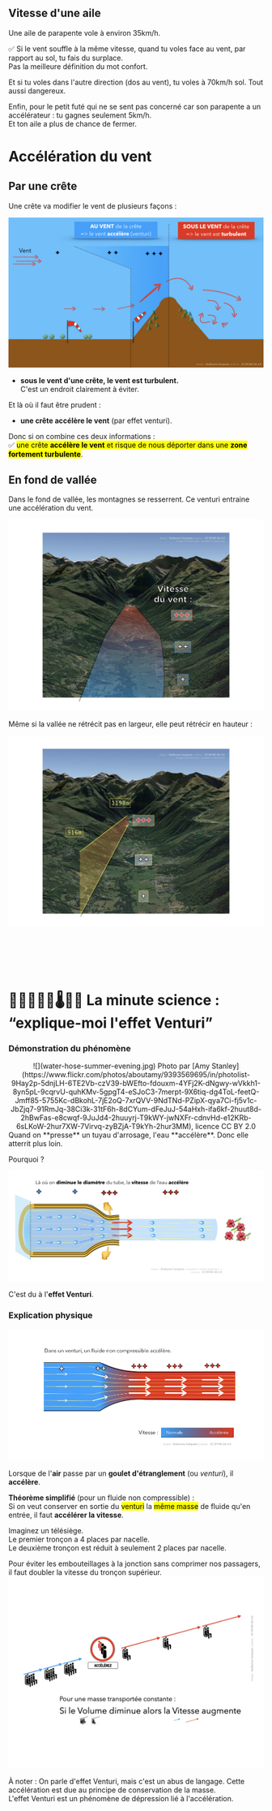 <!--
A80V
Le vent peut devenir dangereux notamment :
dans le fond de vallée, là où il s'accélère (venturi) 2
près des crêtes (risque d'être emporté sous le vent) 2
dès que sa vitesse se rapproche de celle de l'aile 2
-->


## Vitesse d'une aile
Une aile de parapente vole à environ 35km/h.
  
✅ Si le vent souffle à la même vitesse, quand tu voles face au vent, par rapport au sol, tu fais du surplace.  
Pas la meilleure définition du mot confort.

Et si tu voles dans l'autre direction (dos au vent), tu voles à 70km/h sol. Tout aussi dangereux.

Enfin, pour le petit futé qui ne se sent pas concerné car son parapente a un accélérateur : tu gagnes seulement 5km/h.  
Et ton aile a plus de chance de fermer.

# Accélération du vent
## Par une crête



Une crête va modifier le vent de plusieurs façons :

![](crete-venturi-turbulence.jpeg)

* **sous le vent d'une crête, le vent est turbulent.**  
C'est un endroit clairement à éviter.

Et là où il faut être prudent :  

* **une crête accélère le vent** (par effet venturi).  

Donc si on combine ces deux informations :  
✅ <mark>une crête **accélère le vent** et risque de nous déporter dans une **zone fortement turbulente**</mark>.


## En fond de vallée

Dans le fond de vallée, les montagnes se resserrent. Ce venturi entraine une accélération du vent.

![](venturi-speed-vallee.jpeg)

Même si la vallée ne rétrécit pas en largeur, elle peut rétrécir en hauteur :

![](venturi-speed-vallee-vertical.jpeg)

<br>
<br><br><br>

# 🧠👩🏻‍🔬🔬🌡🧪📐 La minute science : “explique-moi l'effet Venturi”

### Démonstration du phénomène

<div style="text-align: center;">![](water-hose-summer-evening.jpg)  
<caption>Photo par [Amy Stanley](https://www.flickr.com/photos/aboutamy/9393569695/in/photolist-9Hay2p-5dnjLH-6TE2Vb-czV39-bWEfto-fdouxm-4YFj2K-dNgwy-wVkkh1-8yn5pL-9cqrvU-quhKMv-5gpgT4-eSJoC3-7merpt-9X6tiq-dg4ToL-feetQ-Jmff85-5755Kc-dBkohL-7jE2oQ-7xrQVV-9NdTNd-PZipX-qya7Ci-fj5v1c-JbZjq7-91RmJq-38Ci3k-31tF6h-8dCYum-dFeJuJ-54aHxh-ifa6kf-2huut8d-2hBwFas-e8cwqf-9JuJd4-2huuyrj-T9kWY-jwNXFr-cdnvHd-e12KRb-6sLKoW-2hur7XW-7Virvq-zyBZjA-T9kYh-2hur3MM), licence CC BY 2.0</caption>


<div style="text-align: left;">
Quand on **presse** un tuyau d'arrosage, l'eau **accélère**.  
Donc elle atterrit plus loin.

Pourquoi ?

![](venturi-speed-water-hose.jpeg)

C'est du à l'**effet Venturi**.


### Explication physique

![](venturi-speed-increase.jpeg)

Lorsque de l'**air** passe par un **goulet d'étranglement** (ou *venturi*), il **accélère**.    



**Théorème simplifié** (pour un fluide non compressible) :  
Si on veut conserver en sortie du <mark>venturi</mark> la <mark>même masse</mark> de fluide qu'en entrée, il faut **accélérer la vitesse**.  


Imaginez un télésiège.  
Le premier tronçon a 4 places par nacelle.  
Le deuxième tronçon est réduit à seulement 2 places par nacelle.

Pour éviter les embouteillages à la jonction sans comprimer nos passagers, il faut doubler la vitesse du tronçon supérieur.  
![](venturi-ski-lift.jpeg)


À noter : 
On parle d'effet Venturi, mais c'est un abus de langage. Cette accélération est due au principe de conservation de la masse.  
L'effet Venturi est un phénomène de dépression lié à l'accélération.



<!-- 
### Raison

Oh joie, oh miracle du monde moderne (ou juste, logique de la physique !), le même effet a lieu à l'envers :  
Quand de l'air passe dans une section qui s'élargit, il ralentit.

![](venturi-speed-decrease.jpeg)



-->

